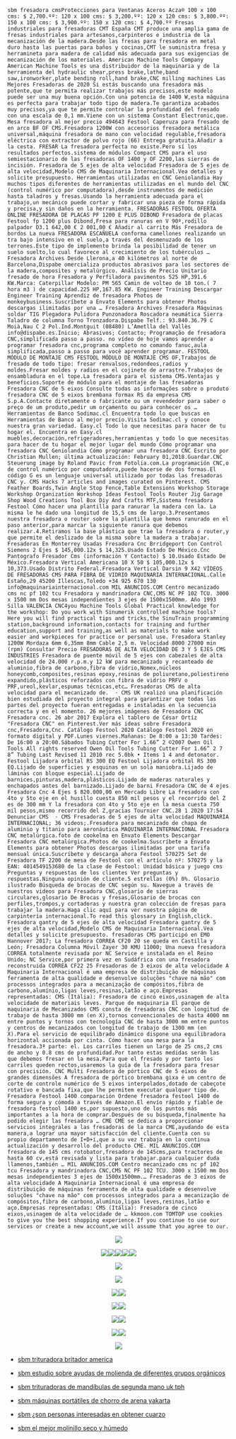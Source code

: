 
```
sbm fresadora cmsProtecciones para Ventanas Aceros Acza® 100 x 100 cms: $ 2,700.ºº: 120 x 100 cms: $ 3,200.ºº: 120 x 120 cms: $ 3,800.ºº: 150 x 100 cms: $ 3,900.ºº: 150 x 120 cms: $ 4,700.ºº Fresas industriales para fresadoras CMT España CMT produce una amplia gama de fresas industriales para artesanos,carpinteros e industria de la mecanización de la madera.Desde las fresas para fresadora en metal duro hasta las puertas para baños y cocinas,CMT le suministra fresa y herramineta para madera de calidad más adecuada para sus exigencias de mecanización de los materiales. American Machine Tools Company American Machine Tools es una distribuidor de la maquinaria y de la herramienta del hydraulic shear,press brake,lathe,band saw,ironworker,plate bending roll,hand brake,CNC milling machines Las Mejores Fresadoras de 2020 Si estás buscando una fresadora más potente,que te permita realizar trabajos más precisos,este modelo puede ser una muy buena opción.Con una potencia de 1400 W,esta máquina es perfecta para trabajar todo tipo de madera.Te garantiza acabados muy precisos,ya que te permite controlar la profundidad del fresado con una escala de 0,1 mm.Viene con un sistema Constant Electronic,que. Mesa fresadora al mejor precio 494643 Festool Caperuza para fresado de en arco BF OF CMS.Fresadora 1200W con accesorios fresadora metálica universal,máquina fresadora de mano con velocidad regulable,fresadora eléctrica con extractor de polvo rojo (66) Entrega gratuita.Añadir a la cesta. FRESAR La fresadora perfecta no existe.Pero sí los resultados perfectos.sistema de módulos Compact CMS para el uso semiestacionario de las fresadoras OF 1400 y OF 2200,las sierras de incisión. Fresadora de 5 ejes de alta velocidad Fresadora de 5 ejes de alta velocidad,Modelo CMS de Maquinaria Internacional.Vea detalles y solicite presupuesto. Herramientas utilizadas en CNC Geniolandia Hay muchos tipos diferentes de herramientas utilizadas en el mundo del CNC (control numérico por computadora),desde instrumentos de medición hasta taladros y fresas.Usando la herramienta adecuada para el trabajo,un mecánico puede cortar y fabricar una pieza de forma rápida y precisa,y sin daños en la herramienta. FRESADORAS FESTOOL OFERTA ONLINE FRESADORA DE PLACAS PF 1200 E PLUS DIBOND Fresadora de placas Festool fp 1200 plus Dibond,Fresa para ranuras en V 90º,rodillo palpador D3.1 642,00 € 2 001,00 € Añadir al carrito Más Fresadora de bordos La nueva FRESADORA ESCAÑUELA conforma camellones realizando un tra bajo intensivo en el suelo,a través del desmenuzado de los terrones.Este tipo de implemento brinda la posibilidad de tener un suelo suelto,lo cual favorece al crecimiento de los tubérculos … Fresadora Archives Desde Llerona,a 40 kilómetros al norte de Barcelona,Dispabe omercializa productos abrasivos para los sectores de la madera,composites y metalúrgico. Análisis de Precio Unitario fresado de hora Fresadora y Perfiladora pavimentos 525 HP,391.6 KW.Marca: Caterpillar Modelo: PM 565 Camin de volteo de 10 ton.( 7 hora m3 ) de capacidad.225 HP,167.85 KW. Engineer Training Descargar Engineer Training Aprendiz de fresadora Photos de monkeybusiness.Suscríbete a Envato Elements para obtener Photos descargas ilimitadas por una … Fresadora Archives Fresadora Máquinas soldar TIG Plegadora Pulidora Punzonadora Roscadora neumática Sierra Taladro de columna Torno Tronzadora.Dispabe Telf.: 93.840.36.79 C Moià,Nau C 2 Pol.Ind.Montguit (08480) L’Ametlla del Vallès info@dispabe.es.Inicio; Abrasivos; Contacto; Programação de fresadora CNC,simplificada passo a passo. no vídeo de hoje vamos aprender a programar fresadora cnc,programa completo no comando fanuc,aula simplificada,passo a passo para você aprender programar. FESTOOL MÓDULO DE MONTAJE CMS FESTOOL MÓDULO DE MONTAJE CMS OF,Trabajos de fresado de todo tipo: fresar renvalsos,redondeos,radios y moldes.Fresar moldes y radios en el cojinete de arrastre.Trabajos de ensambladura en el tope.La fresadora para el sistema CMS.Ventajas y beneficios.Soporte de módulo para el montaje de las fresadoras Fresadora CNC de 5 eixos Consulte todas as informações sobre o produto fresadora CNC de 5 eixos brembana formax RS da empresa CMS S.p.A.Contacte diretamente o fabricante ou um revendedor para saber o preço de um produto,pedir um orçamento ou para conhecer os … Herramientas de Banco Sodimac.cl Encuentra todo lo que buscas en Herramientas de Banco al mejor precio.Visita Sodimac.cl y conoce nuestra gran variedad. Easy.cl Todo lo que necesitas para hacer de tu hogar el. Encuentra en Easy.cl muebles,decoración,refrigeradores,herramientas y todo lo que necesitas para hacer de tu hogar el mejor lugar del mundo Cómo programar una fresadora CNC Geniolandia Cómo programar una fresadora CNC Escrito por Christian Mullen; última actualización: February 01,2018.Guardar.CNC Steuerung image by Roland Pavic from Fotolia.com.La programación CNC,o de control numérico por computadora,puede hacerse de dos formas.El código G es un lenguaje universal utilizado por todas las fresadoras CNC y. CMS Hacks 7 articles and images curated on Pinterest. CMS Feather Boards,Twin Angle Stop Fence,Table Extensions Workshop Storage Workshop Organization Workshop Ideas Festool Tools Router Jig Garage Shop Wood Creations Tool Box Diy And Crafts MTF,Sistema fresadora Festool Cómo hacer una plantilla para ranurar la madera con la. La misma le he dado una longitud de 15,5 cms de largo.3.Presentamos nuestra fresadora o router sobre la plantilla que hemos ranurado en el paso anterior,para marcar la siguiente ranura que debemos realizar.4.Retiramos la base plástica que trae la fresadora o router,y que permite el deslizado de la misma sobre la madera a trabajar. Fresadoras En Monterrey Usadas Fresadora Cnc Brridgeport Con Control Siemens 2 Ejes $ 145,000.12x $ 14,325.Usado Estado De México.Cnc Pantografo Fresador Cms (información Y Contacto) $ 10.Usado Estado De México.Fresadora Vertical Americana 10 X 50 $ 105,000.12x $ 10,373.Usado Distrito Federal.Fresadora Vertical Darsin 9 X42 VÍDEOS DE FRESADORAS CMS PARA FIBRA DE VIDRIO MAQUINARIA INTERNACIONAL.Calle Estaño,29 45200 Illescas,Toledo +34 925 670 130 info@maquinariainternacional.com MIL ANUNCIOS.COM Centro mecanizado cms nc pf 102 tcu Fresadora y mandrinadora CNC,CMS NC PF 102 TCU. 3000 x 1500 mm Dos mesas independientes 3 ejes de 1500x1500mm. Año 1993 Silla VALENCIA CNC4you Machine Tools Global Practical knowledge for the workshop: Do you work with Sinumerik controlled machine tools? Here you will find practical tips and tricks,the SinuTrain programming station,background information,contacts for training and further education,support and training,as well as materials to make work easier and workpieces for practice or personal use. Fresadora Stanley 1200W Mordaza 6mm 6,35mm 8mm Cable 2,5 m. Velocidad 8000 27000 min (rpm) Consultar Precio FRESADORAS DE ALTA VELOCIDAD DE 3 Y 5 EJES CMS INDUSTRIES Fresadora de puente móvil de 5 ejes con cabezales de alta velocidad de 24.000 r.p.m.y 12 kW para mecanizado y recanteado de aluminio,fibra de carbono,fibra de vidrio,Nomex,núcleos honeycomb,composites,resinas epoxy,resinas de poliuretano,poliestireno expandido,plásticos reforzados con fibra de vidrio PRFV o PRF,ureol,kevlar,espumas técnicas,etc… Fresadoras CMS de alta velocidad para el mecanizado de.  · CMS UK realizó una planificación bien estudiada del proyecto integral para garantizar que todas las partes del proyecto fueran entregadas e instaladas en la secuencia correcta y en el momento. 26 mejores imágenes de Fresadora CNC Fresadora cnc. 26 abr 2017 Explora el tablero de César Ortíz "Fresadora CNC" en Pinterest.Ver más ideas sobre Fresadora cnc,Fresadora,Cnc. Catálogo Festool 2020 Catálogo Festool 2020 en formato digital y PDF.Lunes viernes.Mañanas: De 8:00 a 13:30 Tardes: De 16:00 a 20:00.Sábados Tubing Cutter For 1.66” 2 ©2007 Owen Oil Tools All rights reserved Owen Oil Tools Tubing Cutter For 1.66” 2 7 8” Tubing Last Revised 11 2010 rec 5.0bk • Items 1 4 and detonator. Festool Lijadora orbital RS 300 EQ Festool Lijadora orbital RS 300 EQ.Lijado de superficies y esquinas en un sola maniobra.Lijado de láminas con bloque especial.Lijado de barnices,pinturas,madera,plásticos.Lijado de maderas naturales y enchapados antes del barnizado.Lijado de barni Fresadora CNC de 4 ejes Fresadora Cnc 4 Ejes $ 820.000,00 en Mercado Libre La fresadora con 4to y 5to eje en el husillo cuesta 850 mil pesos y el recorrido del Z es de 300 mm Y la fresadora con 4to y 5to eje en la mesa cuesta 750 mil pesos,mismo recorrido del Z,gracias Tournier CNC.28 1 2020 17:54 Denunciar CMS  · CMS Fresadoras de 5 ejes de alta velocidad MAQUINARIA INTERNACIONAL; 36 videos;.Fresadora para mecanizado de chapa de aluminio y titanio para aeronáutica MAQUINARIA INTERNACIONAL Fresadora CNC metalúrgica.foto de cookelma en Envato Elements Descargar Fresadora CNC metalúrgica.Photos de cookelma.Suscríbete a Envato Elements para obtener Photos descargas ilimitadas por una tarifa mensual única.Suscríbete y descarga ahora Festool 570275 Set de Fresadora TF 2200 de mesa de Festool con el artículo nº: 570275 y la EAN: 4014549153680 de la clase de Festool: Unidad básica y juego cms Preguntas y respuestas de los clientes Ver preguntas y respuestas.Ninguna opinión de cliente.5 estrellas (0%) 0%. Glosario ilustrado Búsqueda de brocas de CNC según su. Navegue a través de nuestros videos para Fresadora CNC,glosario de sierras circulares,glosario De Brocas y fresas,Glosario de brocas con perfiles,trompos,y cortadoras y nuestra gran colección de fresas para trabajar la madera.Haga clic aquí para ver nuestra página de carpintería internacional.To read this glossary in English,click. Fresadora gantry de 5 ejes de alta velocidad Fresadora gantry de 5 ejes de alta velocidad,Modelo CMS de Maquinaria Internacional.Vea detalles y solicite presupuesto. fresadoras CMS participó en EMO Hannover 2017; La fresadora CORREA CF20 20 se queda en Castilla y León; Fresadora Columna Móvil Zayer 30 KMU 11000; Una nueva fresadora CORREA totalmente revisada por NC Service e instalada en el Reino Unido; NC Service,por primera vez en Sudáfrica con una fresadora reconstruida CORREA CF22 25 Fresadoras de 3 eixos de alta velocidade A Maquinaria Internacional é uma empresa de distribuição de máquinas ferramenta de alta qualidade e desenvolve soluções "chave na mão" com processos integrados para a mecanização de compósitos,fibra de carbono,alumínio,ligas leves,resinas,latão e aço.Empresas representadas: CMS (Itália): Fresadora de cinco eixos,usinagem de alta velocidade de materiais leves. Parque de maquinaria El parque de maquinaria de Mecanizados CMS consta de fresadoras CNC con longitud de trabajo de hasta 3000 mm (en X),tornos convencionales de hasta 4000 mm entre puntos y tornos con tecnología CNC de hasta 3000 mm entre puntos y centros de mecanizados con longitud de trabajo de 1300 mm (en X).Para el servicio de equilibrado dinámico dispone una equilibradora horizontal accionada por cinta. Cómo hacer una mesa para la fresadora.3ª parte: el. Los carriles tienen un largo de 25 cms,2 cms de ancho y 0.8 cms de profundidad.Por tanto estas medidas serán las que debemos fresar en la mesa.Para que el fresado y por tanto los carriles queden rectos,usaremos la guía de la fresadora para fresar con precisión. CNC Multi Fresadora de pórtico CNC de 5 eixos de grandes dimensões A fresadora de pórtico brembana gixa é um centro de corte de controle numérico de 5 eixos interpolados,dotado de cabeçote rotativo e bancada fixa,que lhe permitem executar qualquer tipo de. Fresadora Festool 1400 comparación Ordene fresadora festool 1400 de forma segura y cómoda a través de Amazon.El envío rápido y fiable de fresadora festool 1400 es,por supuesto,uno de los puntos más importantes a la hora de comprar.Después de su búsqueda,finalmente ha podido elegir las fresadora … CME CME se dedica a proporcionar servicios integrales a las fresadoras de la marca CME,ayudando de esta manera,a lograr una mayor satisfacción del cliente.Cuenta con su propio departamento de I+D+i,que a su vez trabaja en la continua actualización y desarrollo del producto CME. MIL ANUNCIOS.COM fresadora de 145 cms rotobator,fresadora de 145cms,para tractores de hasta 60 cv,está revisada y lista para trabajar.para cualquier duda llamenos,también … MIL ANUNCIOS.COM Centro mecanizado cms nc pf 102 tcu Fresadora y mandrinadora CNC,CMS NC PF 102 TCU. 3000 x 1500 mm Dos mesas independientes 3 ejes de 1500x1500mm.… Fresadoras de 3 eixos de alta velocidade A Maquinaria Internacional é uma empresa de distribuição de máquinas ferramenta de alta qualidade e desenvolve soluções "chave na mão" com processos integrados para a mecanização de compósitos,fibra de carbono,alumínio,ligas leves,resinas,latão e aço.Empresas representadas: CMS (Itália): Fresadora de cinco eixos,usinagem de alta velocidade de … kkmoon.com TOMTOP use cookies to give you the best shopping experience.If you continue to use our services or create a new account,we will assume that you agree to our. 
```

<div align="center">

<a href="https://es-crusher.shibang-china.com/github&k=sbm+fresadora+cms"><img src="https://static.shibang-china.com/es/crusher/logo.jpg"></a>

<a href="https://es-crusher.shibang-china.com/github&k=sbm+fresadora+cms"><img src="https://static.shibang-china.com/es/crusher/index.jpg"></a><a href="https://es-crusher.shibang-china.com/material.htmlgithub&k=sbm+fresadora+cms"><img src="https://static.shibang-china.com/es/crusher/material.jpg"></a><a href="https://es-crusher.shibang-china.com/application.htmlgithub&k=sbm+fresadora+cms"><img src="https://static.shibang-china.com/es/crusher/application.jpg"></a><a href="https://es-crusher.shibang-china.com/aboutus.htmlgithub&k=sbm+fresadora+cms"><img src="https://static.shibang-china.com/es/crusher/aboutus.jpg"></a><a href="https://es-crusher.shibang-china.com/contact.htmlgithub&k=sbm+fresadora+cms"><img src="https://static.shibang-china.com/es/crusher/contact.jpg"></a>

<a href="https://es-crusher.shibang-china.com/github&k=sbm+fresadora+cms"><img src="https://static.shibang-china.com/es/crusher/banner.jpg"></a>

<a href="https://swt.shibang-china.com/github&k=sbm+fresadora+cms"><img src="https://static.shibang-china.com/es/crusher/text.jpg"></a>

<a href="https://swt.shibang-china.com/github&k=sbm+fresadora+cms"><img src="https://static.shibang-china.com/es/crusher/chat.jpg"></a><a href="https://es-crusher.shibang-china.com/contact.htmlgithub&k=sbm+fresadora+cms"><img src="https://static.shibang-china.com/es/crusher/message.jpg"></a>

<a href="https://es-crusher.shibang-china.com/products/pe.htmlgithub&k=sbm+fresadora+cms"><img src="https://static.shibang-china.com/es/crusher/pe.jpg"></a><a href="https://es-crusher.shibang-china.com/products/pf.htmlgithub&k=sbm+fresadora+cms"><img src="https://static.shibang-china.com/es/crusher/pf.jpg"></a>

<a href="https://es-crusher.shibang-china.com/products/hpt.htmlgithub&k=sbm+fresadora+cms"><img src="https://static.shibang-china.com/es/crusher/hpt.jpg"></a><a href="https://es-crusher.shibang-china.com/products/vsi.htmlgithub&k=sbm+fresadora+cms"><img src="https://static.shibang-china.com/es/crusher/vsi.jpg"></a>

<a href="https://es-crusher.shibang-china.com/products/klv.htmlgithub&k=sbm+fresadora+cms"><img src="https://static.shibang-china.com/es/crusher/klv.jpg"></a><a href="https://es-crusher.shibang-china.com/products/portable.htmlgithub&k=sbm+fresadora+cms"><img src="https://static.shibang-china.com/es/crusher/portable.jpg"></a>

<a href="https://swt.shibang-china.com/github&k=sbm+fresadora+cms"><img src="https://static.shibang-china.com/es/crusher/case.jpg"></a>

</div>


* [sbm trituradora britador america](sbm%20trituradora%20britador%20america.md)

* [sbm estudio sobre ayudas de molienda de diferentes grupos orgánicos](sbm%20estudio%20sobre%20ayudas%20de%20molienda%20de%20diferentes%20grupos%20org%C3%A1nicos.md)

* [sbm trituradoras de mandíbulas de segunda mano uk tph](sbm%20trituradoras%20de%20mand%C3%ADbulas%20de%20segunda%20mano%20uk%20tph.md)

* [sbm máquinas portátiles de chorro de arena yakarta](sbm%20m%C3%A1quinas%20port%C3%A1tiles%20de%20chorro%20de%20arena%20yakarta.md)

* [sbm ¿son personas interesadas en obtener cuarzo ](sbm%20%C2%BFson%20personas%20interesadas%20en%20obtener%20cuarzo%20.md)

* [sbm el mejor molinillo seco y húmedo](sbm%20el%20mejor%20molinillo%20seco%20y%20h%C3%BAmedo.md)